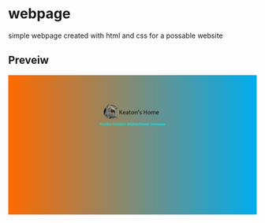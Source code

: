 # webpage
simple webpage created with html and css for a possable website

## Preveiw

![Preview](https://raw.githubusercontent.com/Exaby/webpage/main/scrn/Screenshot-2021-05-20%201743.png)
